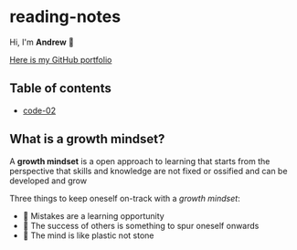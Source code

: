 # reading-notes
Hi, I'm **Andrew** 👻

[Here is my GitHub portfolio](https://github.com/andrewemorris)

## Table of contents
*  [code-02](code-02.md) 

## What is a growth mindset?
A **growth mindset** is a open approach to learning that starts from the perspective that skills and knowledge are not fixed or ossified and can be developed and grow

Three things to keep oneself on-track with a *growth mindset*:
- 	🤡  Mistakes are a learning opportunity
- 	🤗 The success of others is something to spur oneself onwards
-   🤯 The mind is like plastic not stone




